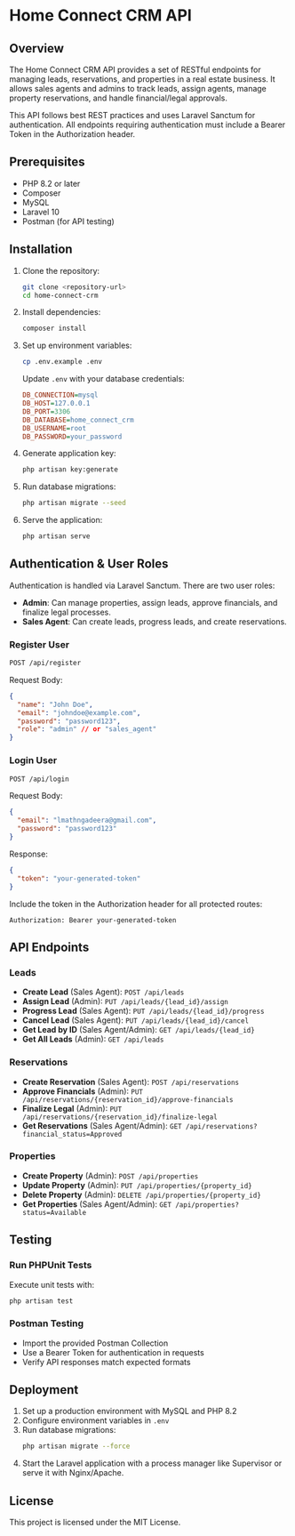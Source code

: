 # Home Connect CRM API

## Overview
The Home Connect CRM API provides a set of RESTful endpoints for managing leads, reservations, and properties in a real estate business. It allows sales agents and admins to track leads, assign agents, manage property reservations, and handle financial/legal approvals.

This API follows best REST practices and uses Laravel Sanctum for authentication. All endpoints requiring authentication must include a Bearer Token in the Authorization header.

## Prerequisites
- PHP 8.2 or later
- Composer
- MySQL
- Laravel 10
- Postman (for API testing)

## Installation
1. Clone the repository:
   ```bash
   git clone <repository-url>
   cd home-connect-crm
   ```
2. Install dependencies:
   ```bash
   composer install
   ```
3. Set up environment variables:
   ```bash
   cp .env.example .env
   ```
   Update `.env` with your database credentials:
   ```ini
   DB_CONNECTION=mysql
   DB_HOST=127.0.0.1
   DB_PORT=3306
   DB_DATABASE=home_connect_crm
   DB_USERNAME=root
   DB_PASSWORD=your_password
   ```
4. Generate application key:
   ```bash
   php artisan key:generate
   ```
5. Run database migrations:
   ```bash
   php artisan migrate --seed
   ```
6. Serve the application:
   ```bash
   php artisan serve
   ```

## Authentication & User Roles
Authentication is handled via Laravel Sanctum. There are two user roles:
- **Admin**: Can manage properties, assign leads, approve financials, and finalize legal processes.
- **Sales Agent**: Can create leads, progress leads, and create reservations.

### Register User
```bash
POST /api/register
```
Request Body:
```json
{
  "name": "John Doe",
  "email": "johndoe@example.com",
  "password": "password123",
  "role": "admin" // or "sales_agent"
}
```

### Login User
```bash
POST /api/login
```
Request Body:
```json
{
  "email": "lmathngadeera@gmail.com",
  "password": "password123"
}
```
Response:
```json
{
  "token": "your-generated-token"
}
```
Include the token in the Authorization header for all protected routes:
```
Authorization: Bearer your-generated-token
```

## API Endpoints
### Leads
- **Create Lead** (Sales Agent): `POST /api/leads`
- **Assign Lead** (Admin): `PUT /api/leads/{lead_id}/assign`
- **Progress Lead** (Sales Agent): `PUT /api/leads/{lead_id}/progress`
- **Cancel Lead** (Sales Agent): `PUT /api/leads/{lead_id}/cancel`
- **Get Lead by ID** (Sales Agent/Admin): `GET /api/leads/{lead_id}`
- **Get All Leads** (Admin): `GET /api/leads`

### Reservations
- **Create Reservation** (Sales Agent): `POST /api/reservations`
- **Approve Financials** (Admin): `PUT /api/reservations/{reservation_id}/approve-financials`
- **Finalize Legal** (Admin): `PUT /api/reservations/{reservation_id}/finalize-legal`
- **Get Reservations** (Sales Agent/Admin): `GET /api/reservations?financial_status=Approved`

### Properties
- **Create Property** (Admin): `POST /api/properties`
- **Update Property** (Admin): `PUT /api/properties/{property_id}`
- **Delete Property** (Admin): `DELETE /api/properties/{property_id}`
- **Get Properties** (Sales Agent/Admin): `GET /api/properties?status=Available`

## Testing
### Run PHPUnit Tests
Execute unit tests with:
```bash
php artisan test
```

### Postman Testing
- Import the provided Postman Collection
- Use a Bearer Token for authentication in requests
- Verify API responses match expected formats

## Deployment
1. Set up a production environment with MySQL and PHP 8.2
2. Configure environment variables in `.env`
3. Run database migrations:
   ```bash
   php artisan migrate --force
   ```
4. Start the Laravel application with a process manager like Supervisor or serve it with Nginx/Apache.

## License
This project is licensed under the MIT License.
